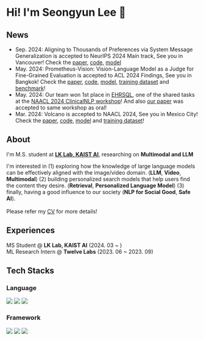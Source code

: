 # Hi! I'm Seongyun Lee 👋

## News
- Sep. 2024: Aligning to Thousands of Preferences via System Message Generalization is accepted to NeurIPS 2024 Main track, See you in Vancouver! Check the [paper](https://arxiv.org/abs/2405.17977), [code](https://github.com/kaistAI/Janus), [model](https://huggingface.co/kaist-ai/janus-7b)
- May. 2024: Prometheus-Vision: Vision-Language Model as a Judge for Fine-Grained Evaluation is accepted to ACL 2024 Findings, See you in Bangkok! Check the [paper](https://arxiv.org/abs/2401.06591), [code](https://github.com/kaistAI/prometheus-vision), [model](https://huggingface.co/kaist-ai/prometheus-vision-13b-v1.0), [training dataset](https://huggingface.co/datasets/kaist-ai/Perception-Collection) and [benchmark](https://huggingface.co/datasets/kaist-ai/Perception-Collection)!
- May. 2024: Our team won 1st place in [EHRSQL](https://sites.google.com/view/ehrsql-2024), one of the shared tasks at the [NAACL 2024 ClinicalNLP workshop](https://clinical-nlp.github.io/2024/)! And also [our paper](https://arxiv.org/abs/2405.11162) was accepted to same workshop as oral!
- Mar. 2024: Volcano is accepted to NAACL 2024, See you in Mexico City! Check the [paper](https://arxiv.org/abs/2311.07362), [code](https://github.com/kaistAI/Volcano), [model](https://huggingface.co/kaist-ai/volcano-13b) and [training dataset](https://huggingface.co/datasets/kaist-ai/volcano-train)!

## About
I'm M.S. student at [**LK Lab, KAIST AI**](https://lklab.kaist.ac.kr/), researching on **Multimodal and LLM** <br>

I'm interested in (1) exploring how the knowledge of large language models can be effectively aligned with the image/video domain. (**LLM**, **Video**, **Multimodal**) (2) building personalized search models that help users find the content they desire. (**Retrieval**, **Personalized Language Model**) (3) finally, having a good influence to our society (**NLP for Social Good**, **Safe AI**). <br><br>
Please refer my [CV](https://docs.google.com/document/d/1lp0ZzLkOboi2_zFB9uVtzcKhrJUIJfoJSaEcrE_2mBg/edit?usp=sharing) for more details!
## Experiences
MS Student @ **LK Lab, KAIST AI** (2024. 03 ~ ) <br>
ML Research Intern @ **Twelve Labs** (2023. 06 ~ 2023. 09) <br>

## Tech Stacks
### Language
  <img src="https://img.shields.io/badge/Python-3776AB?style=flat-square&logo=Python&logoColor=FFFFFF"/> <img src="https://img.shields.io/badge/C-A8B9CC?style=flat-square&logo=C&logoColor=FFFFFF"/> <img src="https://img.shields.io/badge/MySQL-4479A1?style=flat-square&logo=MySQL&logoColor=FFFFFF"/>
  
### Framework
  <img src="https://img.shields.io/badge/PyTorch-EE4C2C?style=flat-square&logo=PyTorch&logoColor=FFFFFF"/> <img src="https://img.shields.io/badge/Weights & Biases-FFBE00?style=flat-square&logo=Weights%20%26%20Biases&logoColor=FFFFFF"/> <img src="https://img.shields.io/badge/Django-092E20?style=flat-square&logo=Django&logoColor=FFFFFF"/> 

